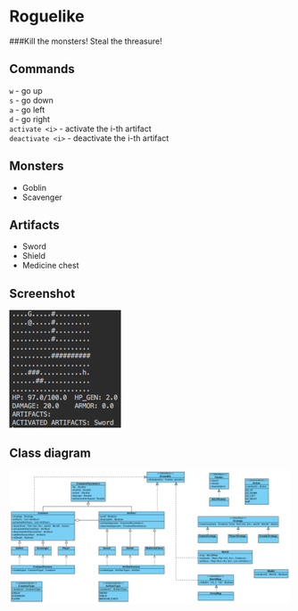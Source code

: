 # Roguelike
###Kill the monsters! Steal the threasure!

## Commands
`w` - go up <br>
`s` - go down <br>
`a` - go left <br>
`d` - go right <br>
`activate <i>` - activate the i-th artifact <br>
`deactivate <i>` - deactivate the i-th artifact <br>

## Monsters
* Goblin
* Scavenger

## Artifacts
* Sword 
* Shield
* Medicine chest

## Screenshot
![Screenshot](/screenshot.png)

## Class diagram
![Class diagram](/roguelike.png)
